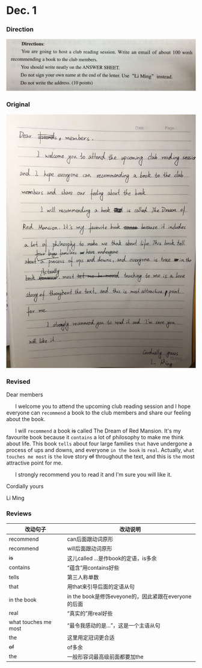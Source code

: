 # Dec. 1

### Direction

![alttext](/writings/12.1/1.jpg)

### Original

![alttext](/writings/12.1/2.jpg)

### Revised

Dear members

&nbsp;&nbsp;&nbsp;&nbsp;&nbsp;&nbsp;I welcome you to attend the upcoming club reading session and I hope everyone can `recommend` a book to the club members and share our feeling about the book.

&nbsp;&nbsp;&nbsp;&nbsp;&nbsp;&nbsp;I will `recommend` a book ~~is~~ called The Dream of Red Mansion. It's my favourite book because it `contains` a lot of philosophy to make me think about life. This book `tells` about four large families `that` have undergone a process of ups and downs, and everyone `in the book` is `real`. Actually, `what touches me most` is `the` love story ~~of~~ throughout the text, and this is `the` most attractive point for me.

&nbsp;&nbsp;&nbsp;&nbsp;&nbsp;&nbsp;I strongly recommend you to read it and I'm sure you will like it.

Cordially yours

Li Ming

### Reviews

|改动句子|改动说明|
|---|---|
|recommend|can后面跟动词原形|
|recommend|will后面跟动词原形|
|~~is~~|这儿called ...是作book的定语，is多余|
|contains|“蕴含”用contains好些|
|tells|第三人称单数|
|that|用that来引导后面的定语从句|
|in the book|in the book是修饰eveyone的，因此紧跟在everyone的后面|
|real|“真实的”用real好些|
|what touches me most|“最令我感动的是...”，这是一个主语从句|
|the|这里用定冠词更合适|
|~~of~~|of多余|
|the|一般形容词最高级前面都要加the|
